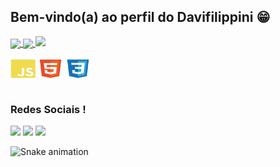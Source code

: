 ## Bem-vindo(a) ao perfil do Davifilippini 😁

 <div>
 <a href="https://github.com/Davifilippini/github-readme-stats">
  <img align="center" src="https://github-readme-stats.vercel.app/api?username=Davifilippini&show_icons=true&theme=radical" />
</a>
<a href="https://github.com/Davifilippini/github-readme-stats">
  <img align="center" src="https://github-readme-stats.vercel.app/api/top-langs/?username=Davifilippini&layout=compact" />
</a>
 
 <picture>
<source 
  srcset="https://github-readme-stats.vercel.app/api?username=anuraghazra&show_icons=true&theme=dark"
  media="(prefers-color-scheme: dark)"
/>
<source
  srcset="https://github-readme-stats.vercel.app/api?username=anuraghazra&show_icons=true"
  media="(prefers-color-scheme: light), (prefers-color-scheme: no-preference)"
/>
<img src="https://github-readme-stats.vercel.app/api?username=anuraghazra&show_icons=true" />
</picture>

</div>
<div style="display: inline_block"><br>
  <img align="center" alt="Js" height="30" width="40" src="https://raw.githubusercontent.com/devicons/devicon/master/icons/javascript/javascript-plain.svg">
  <img align="center" alt="HTML" height="30" width="40" src="https://raw.githubusercontent.com/devicons/devicon/master/icons/html5/html5-original.svg">
  <img align="center" alt="CSS" height="30" width="40" src="https://raw.githubusercontent.com/devicons/devicon/master/icons/css3/css3-original.svg">
</div>
 
 <br>
 
  ### Redes Sociais !
 
<div> 
  
  <a href="https://www.instagram.com/davi_filippini/" target="_blank"><img src="https://img.shields.io/badge/-Instagram-%23E4405F?style=for-the-badge&logo=instagram&logoColor=white" target="_blank"></a>
  <a href = "davifilippini56@gmail.com"><img src="https://img.shields.io/badge/-Gmail-%23333?style=for-the-badge&logo=gmail&logoColor=white" target="_blank"></a>
  <a href="https://www.linkedin.com/in/davi-filippini-79358b201" target="_blank"><img src="https://img.shields.io/badge/-LinkedIn-%230077B5?style=for-the-badge&logo=linkedin&logoColor=white" target="_blank"></a> 
 
  ![Snake animation](https://github.com/Davifilippini/Davifilippini/blob/output/github-contribution-grid-snake.svg)

</div>
